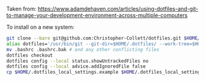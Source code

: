 Taken from: https://www.adamdehaven.com/articles/using-dotfiles-and-git-to-manage-your-development-environment-across-multiple-computers

To install on a new system:
```sh
git clone --bare git@github.com:Christopher-Collett/dotfiles.git $HOME/.dotfiles
alias dotfiles='/usr/bin/git --git-dir=$HOME/.dotfiles/ --work-tree=$HOME'
mv .bashrc .bashrc.bak # and any other conflicting files
dotfiles checkout
dotfiles config --local status.showUntrackedFiles no
dotfiles config --local advice.addIgnoredFile false
cp $HOME/.dotfiles_local_settings.example $HOME/.dotfiles_local_settings
```
